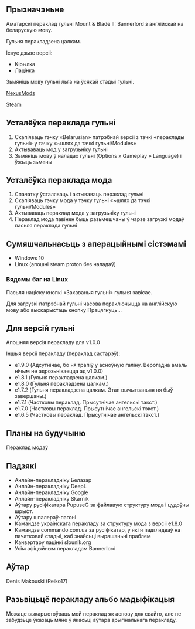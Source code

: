 
## Прызначэньне

Аматарскі пераклад гульні Mount & Blade II: Bannerlord з англійскай на беларускую мову.

Гульня перакладзена цалкам.

Існуе дзьве версіі:
* Кірылка
* Лацінка

Зьмяніць мову гульні льга на ўсякай стадыі гульні.

[NexusMods](https://www.nexusmods.com/mountandblade2bannerlord/mods/3735)

[Steam](https://steamcommunity.com/sharedfiles/filedetails/?id=2875208329)

## Усталёўка пераклада гульні

1. Скапіяваць тэчку «Belarusian» патрэбнай версіі з тэчкі «пераклады гульні» у тэчку «~шлях да тэчкі гульні/Modules»
2. Актываваць мод у загрузьніку гульні
3. Зьмяніць мову ў наладах гульні (Options » Gameplay » Language) і ўжыць зьмены 

## Усталёўка пераклада мода
1. Спачатку ўсталяваць і актываваць пераклад гульні
2. Скапіяваць тэчку мода у тэчку гульні «~шлях да тэчкі гульні/Modules»
3. Актываваць пераклад мода у загрузьніку гульні
4. Пераклад мода павінен быць разьмешчаны ў чарзе загрузкі модаў пасьля пераклада гульні

## Сумяшчальнасьць з аперацыйнымі сістэмамі

* Windows 10
* Linux (апошні steam proton без наладаў)

### Вядомы баг на Linux

Пасьля націску кнопкі «Захаваныя гульні» гульня завісае.

Для загрузкі патрэбнай гульні часова пераключыцца на англійскую мову або выскарыстаць кнопку Працягнуць...

## Для версій гульні

Апошняя версія перакладу для v1.0.0

Іншыя версіі перакладу (пераклад састарэў):
* e1.9.0 (Адсутнічае, бо ня трапіў у асноўную галіну. Верогадна амаль нічым не адрозьніваецца ад v1.0.0)
* e1.8.1 (Гульня перакладзена цалкам.)
* e1.8.0 (Гульня перакладзена цалкам.)
* e1.7.2 (Гульня перакладзена цалкам. Этап вычытваньня ня быў завершаны.)
* e1.7.1 (Частковы пераклад. Прысутнічае ангельскі тэкст.)
* e1.7.0 (Частковы пераклад. Прысутнічае ангельскі тэкст.)
* e1.6.5 (Частковы пераклад. Прысутнічае ангельскі тэкст.)

## Планы на будучыню

Пераклад модаў

## Падзякі

* Анлайн-перакладніку Белазар
* Анлайн-перакладніку DeepL
* Анлайн-перакладніку Google
* Анлайн-перакладніку Skarnik
* Аўтару русіфікатара PupuseG за файлавую структуру мода і цудоўны шрыфт.
* Аўтару шпалераў-пагоні
* Камандзе украінскага перакладу за структуру мода з версіі e1.8.0
* Камандзе commando.com.ua за русіфікатар, у які я падглядваў на пачатковай стадыі, каб знайсьці вырашэньні праблем
* Канвэртару лацінкі slounik.org
* Усім афіцыйным перакладам Bannerlord

## Аўтар

Denis Makouski (Reiko17)

## Разьвіцьцё перакладу альбо мадыфікацыя

Можаце выкарыстоўваць мой пераклад як аснову для свайго, але не забудзьце ўказаць мяне ў якасьці аўтара арыгінальнага перакладу.

